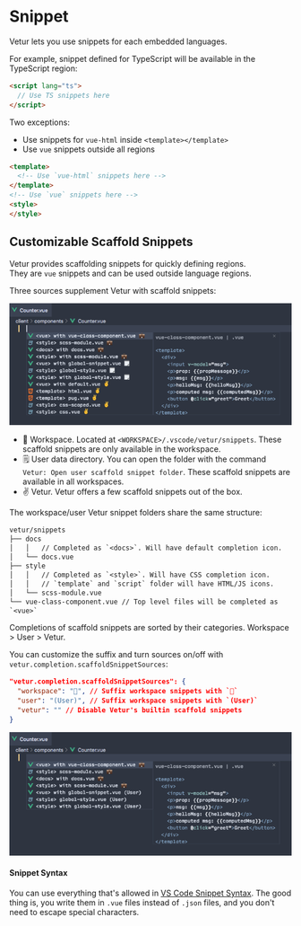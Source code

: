 # Snippet

Vetur lets you use snippets for each embedded languages.

For example, snippet defined for TypeScript will be available in the TypeScript region:
```html
<script lang="ts">
  // Use TS snippets here
</script>
```

Two exceptions:
- Use snippets for `vue-html` inside `<template></template>`
- Use `vue` snippets outside all regions

```html
<template>
  <!-- Use `vue-html` snippets here -->
</template>
<!-- Use `vue` snippets here -->
<style>
</style>
```

## Customizable Scaffold Snippets

Vetur provides scaffolding snippets for quickly defining regions.  
They are `vue` snippets and can be used outside language regions.

Three sources supplement Vetur with scaffold snippets:

![Snippet Main](./images/snippet-main.png)

- 💼 Workspace. Located at `<WORKSPACE>/.vscode/vetur/snippets`. These scaffold snippets are only available in the workspace.
- 🗒️ User data directory. You can open the folder with the command `Vetur: Open user scaffold snippet folder`. These scaffold snippets are available in all workspaces.
- ✌ Vetur. Vetur offers a few scaffold snippets out of the box.

The workspace/user Vetur snippet folders share the same structure:

```
vetur/snippets
├── docs
│   │   // Completed as `<docs>`. Will have default completion icon.
│   └── docs.vue
├── style
│   │   // Completed as `<style>`. Will have CSS completion icon.
│   │   // `template` and `script` folder will have HTML/JS icons.
│   └── scss-module.vue 
└── vue-class-component.vue // Top level files will be completed as `<vue>`
```

Completions of scaffold snippets are sorted by their categories. Workspace > User > Vetur.

You can customize the suffix and turn sources on/off with `vetur.completion.scaffoldSnippetSources`:

```json
"vetur.completion.scaffoldSnippetSources": {
  "workspace": "💼", // Suffix workspace snippets with `💼`
  "user": "(️User)", // Suffix workspace snippets with `(User)`
  "vetur": "" // Disable Vetur's builtin scaffold snippets
}
```

![Snippet Partial](./images/snippet-partial.png)

#### Snippet Syntax

You can use everything that's allowed in [VS Code Snippet Syntax](https://code.visualstudio.com/docs/editor/userdefinedsnippets). The good thing is, you write them in `.vue` files instead of `.json` files, and you don't need to escape special characters.

